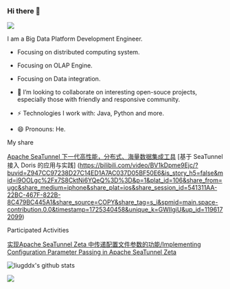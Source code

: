 ### Hi there 👋



<img src="https://visitor-badge.laobi.icu/badge?page_id=liugddx.liugddx" style="max-width:100%;">

I am a Big Data Platform Development Engineer.

- Focusing on distributed computing system.
- Focusing on OLAP Engine.
- Focusing on Data integration.

- 👯 I’m looking to collaborate on interesting open-souce projects, especially those with friendly and responsive community.
- ⚡️ Technologies I work with: Java, Python and more.
- 😄 Pronouns: He.


My share

[Apache SeaTunnel 下一代高性能，分布式、海量数据集成工具](https://www.bilibili.com/video/BV1UB4y1R769/?spm_id_from=333.999.0.0)
[基于 SeaTunnel 接入 Doris 的应用与实践] (https://bilibili.com/video/BV1kDpme9Ejc/?buvid=Z947CC97238D27C14ED1A7AC037D05BF50E6&is_story_h5=false&mid=i9OOLgc%2Fx7S8CktNi6YQeQ%3D%3D&p=1&plat_id=106&share_from=ugc&share_medium=iphone&share_plat=ios&share_session_id=541311AA-22BC-467F-822B-8C479BC445A1&share_source=COPY&share_tag=s_i&spmid=main.space-contribution.0.0&timestamp=1725340458&unique_k=GWIlgiU&up_id=1196172099)

Participated Activities

[实现Apache SeaTunnel Zeta 中传递配置文件参数的功能/Implementing Configuration Parameter Passing in Apache SeaTunnel Zeta
](https://summer-ospp.ac.cn/2023/org/prodetail/23b660198?list=org&navpage=org)

![liugddx's github stats](https://github-readme-stats.vercel.app/api?username=liugddx&show_icons=true&theme=radical&include_all_commits=true)

[![](https://ossrank.com/widget/497922)](https://ossrank.com/c/497922)
